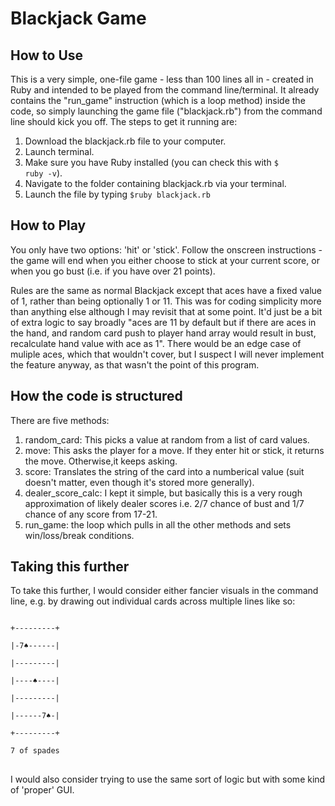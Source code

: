 <h1> Blackjack Game </h1>

<h2> How to Use </h2>
This is a very simple, one-file game - less than 100 lines all in - created in Ruby and intended to be played from the command line/terminal. It already contains the "run_game" instruction (which is a loop method) inside the code, so simply launching the game file ("blackjack.rb") from the command line should kick you off. The steps to get it running are:
  
  1. Download the blackjack.rb file to your computer.
  2. Launch terminal.
  3. Make sure you have Ruby installed (you can check this with <code>$ ruby -v</code>).
  4. Navigate to the folder containing blackjack.rb via your terminal.
  5. Launch the file by typing <code>$ruby blackjack.rb</code>


<h2> How to Play </h2>

You only have two options: 'hit' or 'stick'. Follow the onscreen instructions - the game will end when you either choose to stick at your current score, or when you go bust (i.e. if you have over 21 points).

Rules are the same as normal Blackjack except that aces have a fixed value of 1, rather than being optionally 1 or 11. This was for coding simplicity more than anything else although I may revisit that at some point. It'd just be a bit of extra logic to say broadly "aces are 11 by default but if there are aces in the hand, and random card push to player hand array would result in bust, recalculate hand value with ace as 1". There would be an edge case of muliple aces, which that wouldn't cover, but I suspect I will never implement the feature anyway, as that wasn't the point of this program.

<h2> How the code is structured </h2>

There are five methods:
1. random_card: This picks a value at random from a list of card values.
2. move: This asks the player for a move.  If they enter hit or stick, it returns the move. Otherwise,it keeps asking.
3. score: Translates the string of the card into a numberical value (suit doesn't matter, even though it's stored more generally).
4. dealer_score_calc: I kept it simple, but basically this is a very rough approximation of likely dealer scores i.e. 2/7 chance of bust and 1/7 chance of any score from 17-21.
5. run_game: the loop which pulls in all the other methods and sets win/loss/break conditions.

<h2> Taking this further </h2>

To take this further, I would consider either fancier visuals in the command line, e.g. by drawing out individual cards across multiple lines like so:
<pre>
<code>
+---------+ <br />
|-7♠------| <br />
|---------| <br />
|----♠----| <br />
|---------| <br />
|------7♠-| <br />
+---------+ <br />
7 of spades
</code>
</pre>
I would also consider trying to use the same sort of logic but with some kind of 'proper' GUI.
